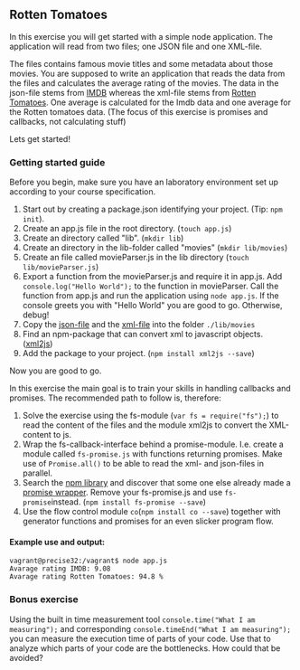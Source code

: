 ## Rotten Tomatoes
In this exercise you will get started with a simple node application. The application will read from two files; one JSON file and one XML-file.

The files contains famous movie titles and some metadata about those movies. You are supposed to write an application that reads the data from the files and calculates the average rating of the movies. The data in the json-file stems from [IMDB](http://www.imdb.com/) whereas the xml-file stems from [Rotten Tomatoes](http://www.rottentomatoes.com/). One average is calculated for the Imdb data and one average for the Rotten tomatoes data. (The focus of this exercise is promises and callbacks, not calculating stuff)

Lets get started!

### Getting started guide
Before you begin, make sure you have an laboratory environment set up according to your course specification.

1. Start out by creating a package.json identifying your project. (Tip: `npm init`).
2. Create an app.js file in the root directory. (`touch app.js`)
3. Create an directory called "lib". (`mkdir lib`)
4. Create an directory in the lib-folder called "movies" (`mkdir lib/movies`)
5. Create an file called movieParser.js  in the lib directory (`touch lib/movieParser.js`)
6. Export a function from the movieParser.js and require it in app.js. Add `console.log("Hello World");` to the function in movieParser. Call the function from app.js and run the application using `node app.js`. If the console greets you with "Hello World" you are good to go. Otherwise, debug!
7. Copy the [json-file](movies.json) and the [xml-file](movies.xml) into the folder `./lib/movies`
8. Find an npm-package that can convert xml to javascript objects. ([xml2js](https://www.npmjs.com/package/xml2js))
9. Add the package to your project. (`npm install xml2js --save`)

Now you are good to go.

In this exercise the main goal is to train your skills in handling callbacks and promises. The recommended path to follow is, therefore:

1. Solve the exercise using the fs-module (`var fs = require("fs");`) to read the content of the files and the module xml2js to convert the XML-content to js.
2. Wrap the fs-callback-interface behind a promise-module. I.e. create a module called `fs-promise.js` with functions returning promises. Make use of `Promise.all()` to be able to read the xml- and json-files in parallel.
3. Search the [npm library](https://www.npmjs.com/search?q=fs+promise) and discover that some one else already made a [promise wrapper](https://www.npmjs.com/package/fs-promise). Remove your fs-promise.js and use `fs-promise`instead. (`npm install fs-promise --save`)
4. Use the flow control module `co`(`npm install co --save`) together with generator functions and promises for an even slicker program flow.

#### Example use and output:
```shell
vagrant@precise32:/vagrant$ node app.js
Avarage rating IMDB: 9.08
Avarage rating Rotten Tomatoes: 94.8 %
```

### Bonus exercise
Using the built in time measurement tool `console.time("What I am measuring");` and corresponding `console.timeEnd("What I am measuring");` you can measure the execution time of parts of your code. Use that to analyze which parts of your code are the bottlenecks. How could that be avoided?
